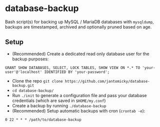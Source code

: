 # database-backup

Bash script(s) for backing up MySQL / MariaDB databases with `mysqldump`, backups are timestamped, archived and optionally pruned based on age.

## Setup

- (Recommended) Create a dedicated read only database user for the backup purposes:
```
GRANT SHOW DATABASES, SELECT, LOCK TABLES, SHOW VIEW ON *.* TO 'your-user'@'localhost' IDENTIFIED BY 'your-password';
```
- Clone the repo `git clone https://github.com/jantomicky/database-backup.git`
- `cd database-backup/`
- Run `./init` to generate a configuration file and pass your database credentials (which are saved in `$HOME/my.conf`)
- Create a backup by running `./database-backup`
- (Recommended) Setup automatic backups with cron (`crontab -e`):
```
0 22 * * * /path/to/database-backup
```

